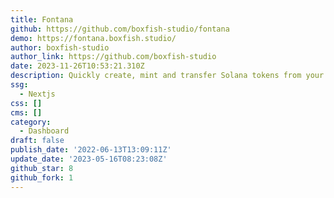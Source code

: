 ```yaml
---
title: Fontana
github: https://github.com/boxfish-studio/fontana
demo: https://fontana.boxfish.studio/
author: boxfish-studio
author_link: https://github.com/boxfish-studio
date: 2023-11-26T10:53:21.310Z
description: Quickly create, mint and transfer Solana tokens from your browser
ssg:
  - Nextjs
css: []
cms: []
category:
  - Dashboard
draft: false
publish_date: '2022-06-13T13:09:11Z'
update_date: '2023-05-16T08:23:08Z'
github_star: 8
github_fork: 1
---
```

